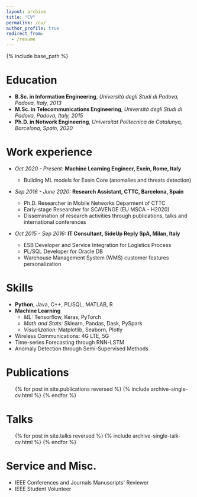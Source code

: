 ```yaml
---
layout: archive
title: "CV"
permalink: /cv/
author_profile: true
redirect_from:
  - /resume
---
```


{% include base_path %}

Education
======
* **B.Sc. in Information Engineering**, *Università degli Studi di Padova, Padova, Italy, 2013*
* **M.Sc. in Telecommunications Engineering**, *Università degli Studi di Padova, Padova, Italy, 2015*
* **Ph.D. in Network Engineering**, *Universitat Politecnica de Catalunya, Barcelona, Spain, 2020*


Work experience
======
* *Oct 2020 - Present:* **Machine Learning Engineer, Exein, Rome, Italy**
  * Building ML models for Exein Core (anomalies and threats detection)
  
* *Sep 2016 - June 2020:* **Research Assistant, CTTC, Barcelona, Spain**
  * Ph.D. Researcher in Mobile Networks Deparment of CTTC
  * Early-stage Researcher for SCAVENGE (EU MSCA - H2020)
  * Dissemination of research activities through publications, talks and international conferences

* *Oct 2015 - Sep 2016:* **IT Consultant, SideUp Reply SpA, Milan, Italy**
  * ESB Developer and Service Integration for Logistics Process
  * PL/SQL Developer for Oracle DB
  * Warehouse Management System (WMS) customer features personalization

  
Skills
======
* **Python**, Java, C++, PL/SQL, MATLAB, R
* **Machine Learning**
  * *ML:* Tensorflow, Keras, PyTorch
  * *Math and Stats:* Sklearn, Pandas, Dask, PySpark
  * *Visualization:* Matplotlib, Seaborn, Plotly
* Wireless Communications: 4G LTE, 5G
* Time-series Forecasting through RNN-LSTM
* Anomaly Detection through Semi-Supervised Methods

Publications
======
  <ul>{% for post in site.publications reversed %}
    {% include archive-single-cv.html %}
  {% endfor %}</ul>
  
Talks
======
  <ul>{% for post in site.talks reversed %}
    {% include archive-single-talk-cv.html %}
  {% endfor %}</ul>
  
  
Service and Misc.
======
* IEEE Conferences and Journals Manuscripts' Reviewer
* IEEE Student Volunteer
